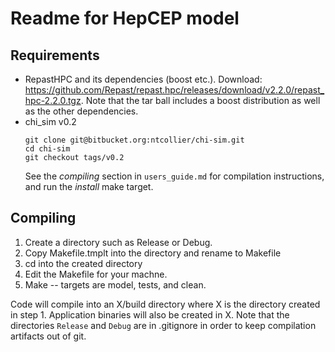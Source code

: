 # Readme for HepCEP model #

## Requirements ##

* RepastHPC and its dependencies (boost etc.). Download: https://github.com/Repast/repast.hpc/releases/download/v2.2.0/repast_hpc-2.2.0.tgz. Note that the tar ball includes a boost distribution as well as the other dependencies.
* chi_sim v0.2
  ```
  git clone git@bitbucket.org:ntcollier/chi-sim.git
  cd chi-sim
  git checkout tags/v0.2
  ```
  See the *compiling* section in `users_guide.md` for compilation instructions, and run the *install* make target.

## Compiling ##

1. Create a directory such as  Release or Debug.
2. Copy Makefile.tmplt into the directory and rename to Makefile
3. cd into the created directory
3. Edit the Makefile for your machne.
4. Make -- targets are model, tests, and clean.

Code will compile into an X/build directory where X is the directory
created in step 1. Application binaries will also be created in X. Note that the directories `Release` and `Debug` are in .gitignore in order to keep compilation artifacts out of git.
